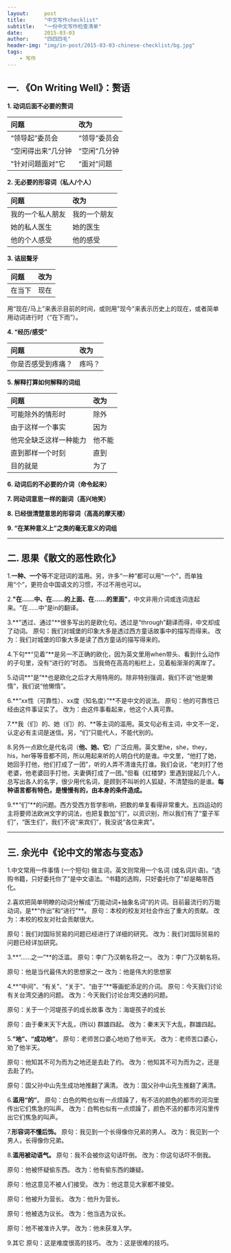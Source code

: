 ```yaml
---
layout:     post
title:      "中文写作checklist"
subtitle:   "一份中文写作检查清单"
date:       2015-03-03
author:     "四四四毛"
header-img: "img/in-post/2015-03-03-chinese-checklist/bg.jpg"
tags:
    - 写作
---
```




## 一. 《On Writing Well》：赘语
**1. 动词后面不必要的赘词**

|问题|改为| 
|:---|:---| 
|“领导起”委员会|“领导”委员会| 
|“空闲得出来”几分钟|“空闲”几分钟| 
|"针对问题面对"它|“面对”问题| 

**2. 无必要的形容词（私人/个人）**

|问题|改为| 
|:---|:---| 
|我的一个私人朋友|我的一个朋友|
|她的私人医生|她的医生| 
|他的个人感受|他的感受| 

**3. 诘屈聱牙**

|问题|改为| 
|:---|:---| 
|在当下|现在|

用“现在/马上”来表示目前的时间，或则用"现今"来表示历史上的现在，或者简单用动词进行时（“在下雨”）。

**4. “经历/感受”**

|问题|改为| 
|:---|:---| 
|你是否感受到疼痛？|疼吗？|

**5. 解释打算如何解释的词组**

|问题|改为| 
|:---|:---| 
|可能除外的情形时|除外|
|由于这样一个事实|因为|
|他完全缺乏这样一种能力|他不能|
|直到那样一个时刻|直到|
|目的就是|为了|

**6. 动词后的不必要的介词（命令起来）**

**7. 同动词意思一样的副词（高兴地笑）**

**8. 已经很清楚意思的形容词（高高的摩天楼）**

**9. “在某种意义上”之类的毫无意义的词组**

---

## 二. 思果《散文的恶性欧化》
1.**一种、一个**等不定冠词的滥用。另，许多“一种”都可以用“一个”，而单独用“个”，更符合中国语文的习惯，不过不用也可以。

2.**"在……中、在……的上面、在……的里面"**，中文非用介词或连词连起来。“在……中”是in的翻译。

3.**"透过、通过"**很多写出的是欧化句。透过是“through”翻译而得，中文却成了动词。
原句：我们对城堡的印象大多是透过西方童话故事中的描写而得来。
改为：我们对城堡的印象大多是读了西方童话的描写得来的。

4.下句**“见着”**是另一不正确的欧化，因为英文里用when带头、看到什么动作的子句里，没有“进行的”时态。
当我倚在高高的船栏上，见着船渐渐的离岸了。

5.动词**“是”**也是欧化之后才大用特用的。除非特别强调，我们不说“他是懒惰”，我们说“他懒惰”。

6.**“xx性（可靠性）、xx度（知名度）”**不是中文的说法。
原句：他的可靠性已经由这件事证实了。
改为：由这件事看起来，他这个人真可靠。

7.**我（们）的、她（们）的、**等主词的滥用。英文句必有主词，中文不一定，认定必有主词是迷信。另，“们”只能代人，不能代别的。

8.另外一点欧化是代名词（**他、她、它**）广泛应用。英文里he，she，they，his，her等等音都不同，所以用起来听的人明白代的是谁。中文里，“他打了她，她回手打他，他们打成了一团”，听的人弄不清谁先打谁。我们会说，“老刘打了他老婆，他老婆回手打他，夫妻俩打成了一团。”但看《红楼梦》里遇到提起几个人，总写出各人的名字，很少用代名词，是顾到不叫听的人狐疑，不清楚指的是谁。**每种语言都有特色，是慢慢有的，由本身的条件造成。**

9.**“们”**的问题。西方受西方哲学影响，把数的单复看得非常重大。五四运动的主将要师法欧洲文字的词法，也把复数加“们”，以资识别，所以我们有了“童子军们”，“医生们”，我们不说“来宾们”，我没说“各位来宾”。

---

## 三. 余光中《论中文的常态与变态》
1.中文常用一件事情 (一个短句) 做主词，英文则常用一个名词 (或名词片语)。“选购书籍，只好委托你了”是中文语法。“书籍的选购，只好委托你了”却是略带西化。

2.喜欢把简单明瞭的动词分解成“万能动词+抽象名词”的片词。目前最流行的万能动词，是**“作出”和“进行”**。
原句：本校的校友对社会作出了重大的贡献。
改为：本校的校友对社会贡献很大。

原句：我们对国际贸易的问题已经进行了详细的研究。
改为：我们对国际贸易的问题已经详加研究。

3.**“……之一”**的泛滥。
原句：李广乃汉朝名将之一。
改为：李广乃汉朝名将。

原句：他是当代最伟大的思想家之一
改为：他是伟大的思想家

4.**“中间”、“有关”、“关于”、“由于”**等画蛇添足的介词。
原句：今天我们讨论有关台湾交通的问题。
改为：今天我们讨论台湾交通的问题。

原句：关于一个河堤孩子的成长故事
改为：海堤孩子的成长

原句：由于秦末天下大乱，(所以) 群雄四起。
改为：秦末天下大乱，群雄四起。

5.**“地”、“成功地”**。
原句：老师苦口婆心地劝了他半天。
改为：老师苦口婆心，劝了他半天。

原句：他知其不可为而为之地还是去赴了约。
改为：他知其不可为而为之，还是去赴了约。

原句：国父孙中山先生成功地推翻了满清。
改为：国父孙中山先生推翻了满清。

6.**滥用“的”**。
原句：白色的鸭也似有一点烦躁了，有不洁的颜色的都市的河沟里传出它们焦急的叫声。
改为：白鸭也似有一点烦躁了，颜色不洁的都市河沟里传出它们焦急的叫声。

7.**形容词不懂后饰。**
原句：我见到一个长得像你兄弟的男人。
改为：我见到一个男人，长得像你兄弟。

8.**滥用被动语气。**
原句：我不会被你这句话吓倒。
改为：你这句话吓不倒我。

原句：他被怀疑偷东西。
改为：他有偷东西的嫌疑。

原句：他这意见不被人们接受。
改为：他这意见大家都不接受。

原句：他被升为营长。
改为：他升为营长。

原句：他被选为议长。
改为：他当选为议长。

原句：他不被准许入学。
改为：他未获准入学。

9.其它
原句：这是难度很高的技巧。
改为：这是很难的技巧。




